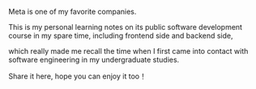 Meta is one of my favorite companies.


This is my personal learning notes on its public software development course in my spare time, including frontend side and backend side,

which really made me recall the time when I first came into contact with software engineering in my undergraduate studies. 

Share it here, hope you can enjoy it too！

